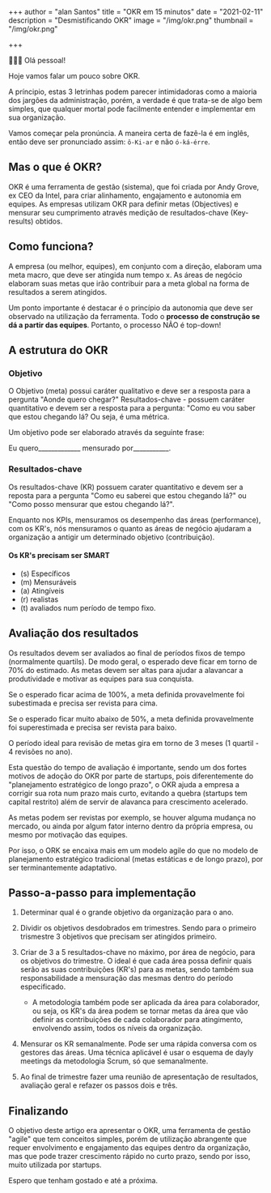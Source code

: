 +++
author = "alan Santos"
title = "OKR em 15 minutos"
date = "2021-02-11"
description = "Desmistificando OKR"
image = "/img/okr.png"
thumbnail = "/img/okr.png"

+++

👨🏻‍💻 Olá pessoal!

Hoje vamos falar um pouco sobre OKR.

A príncipio, estas 3 letrinhas podem parecer intimidadoras como a maioria dos jargões da administração, porém, a verdade é que trata-se de algo bem simples, que qualquer mortal pode facilmente entender e implementar em sua organização.

Vamos começar pela pronúncia. A maneira certa de fazê-la é em inglês, então deve ser pronunciado assim: `ô-Ki-ar` e não `ó-ká-érre`.

## Mas o que é OKR?

OKR é uma ferramenta de gestão (sistema), que foi criada por Andy Grove, ex CEO da Intel, para criar alinhamento, engajamento e autonomia em equipes. As empresas utilizam OKR para definir metas (Objectives) e mensurar seu cumprimento através medição de resultados-chave (Key-results) obtidos.

## Como funciona?

A empresa (ou melhor, equipes), em conjunto com a direção, elaboram uma meta macro, que deve ser atingida num tempo x. As áreas de negócio elaboram suas metas que irão contribuir para a meta global na forma de resultados a serem atingidos.

Um ponto importante é destacar é o princípio da autonomia que deve ser observado na utilização da ferramenta. Todo o **processo de construção se dá a partir das equipes**. Portanto, o processo NÃO é top-down!

## A estrutura do OKR

### Objetivo

O Objetivo (meta) possui caráter qualitativo e deve ser a resposta para a pergunta "Aonde quero chegar?"
Resultados-chave - possuem caráter quantitativo e devem ser a resposta para a pergunta: "Como eu vou saber que estou chegando lá? Ou seja, é uma métrica.

Um objetivo pode ser elaborado através da seguinte frase:

Eu quero_____________ mensurado por___________.

### Resultados-chave

Os resultados-chave (KR) possuem carater quantitativo e devem ser a reposta para a pergunta "Como eu saberei que estou chegando lá?" ou "Como posso mensurar que estou chegando lá?".

Enquanto nos KPIs, mensuramos os desempenho das áreas (performance), com os KR's, nós mensuramos o quanto as áreas de negócio ajudaram a organização a antigir um determinado objetivo (contribuição).

#### Os KR's precisam ser SMART

- (s) Específicos
- (m) Mensuráveis
- (a) Atingíveis
- (r) realistas
- (t) avaliados num período de tempo fixo.
  
## Avaliação dos resultados

Os resultados devem ser avaliados ao final de períodos fixos de tempo (normalmente quartils).
De modo geral, o esperado deve ficar em torno de 70% do estimado. As metas devem ser altas para ajudar a alavancar a produtividade e motivar as equipes para sua conquista.

Se o esperado ficar acima de 100%, a meta definida provavelmente foi subestimada e precisa ser revista para cima. 

Se o esperado ficar muito abaixo de 50%, a meta definida provavelmente foi superestimada e precisa ser revista para baixo.

O período ideal para revisão de metas gira em torno de 3 meses (1 quartil - 4 revisões no ano).

Esta questão do tempo de avaliação é importante, sendo um dos fortes motivos de adoção do OKR por parte de startups, pois diferentemente do "planejamento estratégico de longo prazo", o OKR ajuda a empresa a corrigir sua rota num prazo mais curto, evitando a quebra (startups tem capital restrito) além de servir de alavanca para crescimento acelerado.

As metas podem ser revistas por exemplo, se houver alguma mudança no mercado, ou ainda por algum fator interno dentro da própria empresa, ou mesmo por motivação das equipes.

Por isso, o ORK se encaixa mais em um modelo agile do que no modelo de planejamento estratégico tradicional (metas estáticas e de longo prazo), por ser terminantemente adaptativo.  

## Passo-a-passo para implementação

1. Determinar qual é o grande objetivo da organização para o ano.

2. Dividir os objetivos desdobrados em trimestres. Sendo para o primeiro trismestre 3 objetivos que precisam ser atingidos primeiro.

3. Criar de 3 a 5 resultados-chave no máximo, por área de negócio, para os objetivos do trimestre. O ideal é que cada área possa definir quais serão as suas contribuições (KR's) para as metas, sendo também sua responsabilidade a mensuração das mesmas dentro do período especificado.
   - A metodologia também pode ser aplicada da área para colaborador, ou seja, os KR's da área podem se tornar metas da área que vão definir as contribuições de cada colaborador para atingimento, envolvendo assim, todos os níveis da organização.  

4. Mensurar os KR semanalmente. Pode ser uma rápida conversa com os gestores das áreas. Uma técnica aplicável é usar o esquema de dayly meetings da metodologia Scrum, só que semanalmente.

5. Ao final de trimestre fazer uma reunião de apresentação de resultados, avaliação geral e refazer os passos dois e três.

## Finalizando

O objetivo deste artigo era apresentar o OKR, uma ferramenta de gestão "agile" que tem conceitos simples, porém de  utilização abrangente que requer envolvimento e engajamento das equipes dentro da organização, mas que pode trazer crescimento rápido no curto prazo, sendo por isso, muito utilizada por startups.

Espero que tenham gostado e até a próxima.

